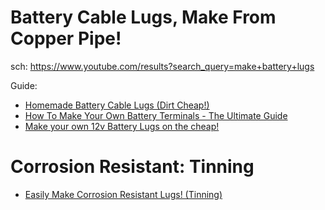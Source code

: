 # Battery Cable Lugs, Make From Copper Pipe!
sch: https://www.youtube.com/results?search_query=make+battery+lugs

Guide:
- [Homemade Battery Cable Lugs (Dirt Cheap!)](https://youtu.be/DVjzv_UUmE4)
- [How To Make Your Own Battery Terminals - The Ultimate Guide](https://youtu.be/PqOa2d8v8Tw)
- [Make your own 12v Battery Lugs on the cheap!](https://youtu.be/uNKfDVAtI_A)

# Corrosion Resistant: Tinning
- [Easily Make Corrosion Resistant Lugs! (Tinning)](https://youtu.be/_ZTk3OYacyE)
